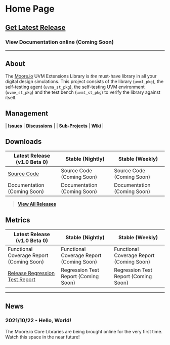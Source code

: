 # Home Page

## [Get Latest Release](https://mooreio.com/packages/uvml.tgz)
### View Documentation online (Coming Soon)

----------------

## About
The [Moore.io](https://www.mooreio.com) UVM Extensions Library is *the* must-have library in all your digital design simulations.  This project consists of the library (`uvml_pkg`), the self-testing agent (`uvma_st_pkg`), the self-testing UVM environment (`uvme_st_pkg`) and the test bench (`uvmt_st_pkg`) to verify the library against itself.


## Management

| **[Issues](https://github.com/Datum-Technology-Corporation/uvml/issues)** | **[Discussions](https://github.com/Datum-Technology-Corporation/uvml/discussions)** |
| **[Sub-Projects](https://github.com/Datum-Technology-Corporation/uvml/projects)** | **[Wiki](https://github.com/Datum-Technology-Corporation/uvml/wiki)** |


## Downloads

| Latest Release (v1.0 Beta 0) | Stable (Nightly) | Stable (Weekly) |
| --------------------- | ---------------- | --------------- |
| [Source Code](https://mooreio.com/packages/uvml.tgz) | Source Code (Coming Soon) | Source Code (Coming Soon) |
| Documentation (Coming Soon) | Documentation (Coming Soon) | Documentation (Coming Soon) |

> **[View All Releases](releases.md)**



## Metrics

| Latest Release (v1.0 Beta 0) | Stable (Nightly) | Stable (Weekly) |
| --------------------- | ---------------- | --------------- |
| Functional Coverage Report (Coming Soon) | Functional Coverage Report (Coming Soon) | Functional Coverage Report (Coming Soon) |
| [Release Regression Test Report](https://mooreio.com/packages/uvml/sim/results.html) | Regression Test Report (Coming Soon) | Regression Test Report (Coming Soon) |


----------------


## News
### 2021/10/22 - Hello, World!
The Moore.io Core Libraries are being brought online for the very first time. Watch this space in the near future!
